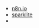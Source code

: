 - [n8n.io](https://docs.n8n.io/hosting/installation/docker/#using-alternate-databases)
- [sparklite](https://sparklite.io/)
- 